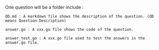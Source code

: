 
One question will be a folder include :

	QD.md : A markdown file shows the description of the question. (QD means Question-Description)

	answer.go : A xxx.go file shows the code of the question.

	answer_test.go : A xxx.go file used to test the answers in the answer.go file.

